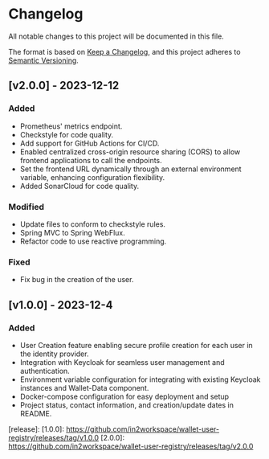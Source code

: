 # Changelog
All notable changes to this project will be documented in this file.

The format is based on [Keep a Changelog](https://keepachangelog.com/en/1.0.0/),
and this project adheres to [Semantic Versioning](https://semver.org/spec/v2.0.0.html).

## [v2.0.0] - 2023-12-12
### Added
- Prometheus' metrics endpoint.
- Checkstyle for code quality.
- Add support for GitHub Actions for CI/CD.
- Enabled centralized cross-origin resource sharing (CORS) to allow frontend applications to call the endpoints.
- Set the frontend URL dynamically through an external environment variable, enhancing configuration flexibility.
- Added SonarCloud for code quality.

### Modified
- Update files to conform to checkstyle rules.
- Spring MVC to Spring WebFlux.
- Refactor code to use reactive programming.

### Fixed
- Fix bug in the creation of the user.

## [v1.0.0] - 2023-12-4

### Added
- User Creation feature enabling secure profile creation for each user in the identity provider.
- Integration with Keycloak for seamless user management and authentication.
- Environment variable configuration for integrating with existing Keycloak instances and Wallet-Data component.
- Docker-compose configuration for easy deployment and setup
- Project status, contact information, and creation/update dates in README.

[release]:
[1.0.0]: https://github.com/in2workspace/wallet-user-registry/releases/tag/v1.0.0
[2.0.0]: https://github.com/in2workspace/wallet-user-registry/releases/tag/v2.0.0
